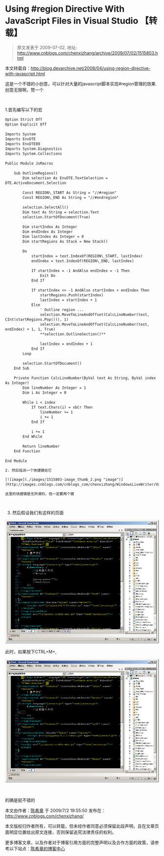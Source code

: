 # Using #region Directive With JavaScript Files in Visual Studio 【转载】 
> 原文发表于 2009-07-02, 地址: http://www.cnblogs.com/chenxizhang/archive/2009/07/02/1515803.html 


本文转载自：<http://blog.devarchive.net/2008/04/using-region-directive-with-javascript.html>

 这是一个不错的小创意，可以针对大量的javascript脚本实现#region管理的效果. 创意无限啊，赞一个

  

 1.首先编写以下的宏


```
Option Strict Off
Option Explicit Off

Imports System
Imports EnvDTE
Imports EnvDTE80
Imports System.Diagnostics
Imports System.Collections

Public Module JsMacros

    Sub OutlineRegions()
        Dim selection As EnvDTE.TextSelection = DTE.ActiveDocument.Selection

        Const REGION\_START As String = "//#region"
        Const REGION\_END As String = "//#endregion"

        selection.SelectAll()
        Dim text As String = selection.Text
        selection.StartOfDocument(True)

        Dim startIndex As Integer
        Dim endIndex As Integer
        Dim lastIndex As Integer = 0
        Dim startRegions As Stack = New Stack()

        Do
            startIndex = text.IndexOf(REGION\_START, lastIndex)
            endIndex = text.IndexOf(REGION\_END, lastIndex)

            If startIndex = -1 AndAlso endIndex = -1 Then
                Exit Do
            End If

            If startIndex <> -1 AndAlso startIndex < endIndex Then
                startRegions.Push(startIndex)
                lastIndex = startIndex + 1
            Else
                ' Outline region ...
                selection.MoveToLineAndOffset(CalcLineNumber(text, CInt(startRegions.Pop())), 1)
                selection.MoveToLineAndOffset(CalcLineNumber(text, endIndex) + 1, 1, True)
                **selection.OutlineSection()**

                lastIndex = endIndex + 1
            End If
        Loop

        selection.StartOfDocument()
    End Sub

    Private Function CalcLineNumber(ByVal text As String, ByVal index As Integer)
        Dim lineNumber As Integer = 1
        Dim i As Integer = 0

        While i < index
            If text.Chars(i) = vbCr Then
                lineNumber += 1
                i += 1
            End If

            i += 1
        End While

        Return lineNumber
    End Function

End Module
```

```
2. 然后指派一个快捷键给它
```

```
[![image](./images/1515803-image_thumb_2.png "image")](http://images.cnblogs.com/cnblogs_com/chenxizhang/WindowsLiveWriter/UsingregionDirectiveWithJavaScriptFilesi_8839/image_6.png) 
```

```
这里的快捷键是无所谓的，但一定要两个键
```

```
 
```

3. 然后假设我们有这样的页面


[![image](./images/1515803-image_thumb_1.png "image")](http://images.cnblogs.com/cnblogs_com/chenxizhang/WindowsLiveWriter/UsingregionDirectiveWithJavaScriptFilesi_8839/image_4.png) 


此时，如果按下CTRL+M+,


[![image](./images/1515803-image_thumb_3.png "image")](http://images.cnblogs.com/cnblogs_com/chenxizhang/WindowsLiveWriter/UsingregionDirectiveWithJavaScriptFilesi_8839/image_8.png)


 


的确是挺不错的


本文由作者：[陈希章](http://www.xizhang.com) 于 2009/7/2 19:55:50 
发布在：<http://www.cnblogs.com/chenxizhang/>  

本文版权归作者所有，可以转载，但未经作者同意必须保留此段声明，且在文章页面明显位置给出原文连接，否则保留追究法律责任的权利。   

更多博客文章，以及作者对于博客引用方面的完整声明以及合作方面的政策，请参考以下站点：[陈希章的博客中心](http://www.xizhang.com/blog.htm)
